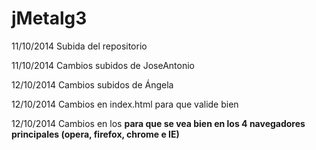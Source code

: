 jMetalg3
========

11/10/2014 Subida del repositorio

11/10/2014 Cambios subidos de JoseAntonio

12/10/2014 Cambios subidos de Ángela

12/10/2014 Cambios en index.html para que valide bien

12/10/2014 Cambios en los <strong> para que se vea bien en los 4 navegadores principales (opera, firefox, chrome e IE)
